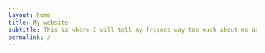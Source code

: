 ```yaml
---
layout: home
title: My website
subtitle: This is where I will tell my friends way too much about me and what I've been up to
permalink: /
---
```


